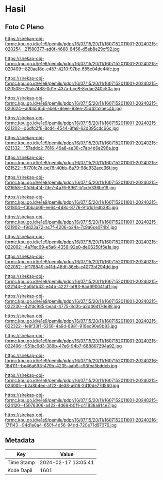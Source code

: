# Hasil

## Foto C Plano

https://sirekap-obj-formc.kpu.go.id/e1e9/pemilu/pdpr/16/07/15/20/11/1607152011001-20240215-020254--21580377-ad0f-4668-8456-d5eb8e29cf92.jpg

https://sirekap-obj-formc.kpu.go.id/e1e9/pemilu/pdpr/16/07/15/20/11/1607152011001-20240215-020409--820aa18c-e457-4210-97be-655e04dc44fc.jpg

https://sirekap-obj-formc.kpu.go.id/e1e9/pemilu/pdpr/16/07/15/20/11/1607152011001-20240215-020508--79a57488-0d1e-437a-bce8-8cdae240c50a.jpg

https://sirekap-obj-formc.kpu.go.id/e1e9/pemilu/pdpr/16/07/15/20/11/1607152011001-20240215-020624--a0bb565b-ebe0-4eee-93ee-25d42a2aec4b.jpg

https://sirekap-obj-formc.kpu.go.id/e1e9/pemilu/pdpr/16/07/15/20/11/1607152011001-20240215-021202--d6dfd2f8-8cd4-4544-8fa8-62d395cdc66c.jpg

https://sirekap-obj-formc.kpu.go.id/e1e9/pemilu/pdpr/16/07/15/20/11/1607152011001-20240215-021332--157addc2-7816-49a8-ae30-c7ab4d6e296a.jpg

https://sirekap-obj-formc.kpu.go.id/e1e9/pemilu/pdpr/16/07/15/20/11/1607152011001-20240215-021522--5770fc7d-be76-40bb-8a79-98c932acc36f.jpg

https://sirekap-obj-formc.kpu.go.id/e1e9/pemilu/pdpr/16/07/15/20/11/1607152011001-20240215-021658--0fd5b4f4-7de7-4a76-8961-b1cde336be19.jpg

https://sirekap-obj-formc.kpu.go.id/e1e9/pemilu/pdpr/16/07/15/20/11/1607152011001-20240215-021804--fdbbab69-ee64-448c-8776-91b1d1edb385.jpg

https://sirekap-obj-formc.kpu.go.id/e1e9/pemilu/pdpr/16/07/15/20/11/1607152011001-20240215-021902--f9d23a72-ac7f-4206-b24a-7c9a6ce074b1.jpg

https://sirekap-obj-formc.kpu.go.id/e1e9/pemilu/pdpr/16/07/15/20/11/1607152011001-20240215-022002--4a7fec69-e5a6-4356-92e0-de06250f5e1a.jpg

https://sirekap-obj-formc.kpu.go.id/e1e9/pemilu/pdpr/16/07/15/20/11/1607152011001-20240215-022052--bf178849-b41d-48df-86cb-c4073bf294dd.jpg

https://sirekap-obj-formc.kpu.go.id/e1e9/pemilu/pdpr/16/07/15/20/11/1607152011001-20240215-022144--2a0bfb43-e44b-4227-bf83-6ad690041af1.jpg

https://sirekap-obj-formc.kpu.go.id/e1e9/pemilu/pdpr/16/07/15/20/11/1607152011001-20240215-022230--42fdc985-bead-4775-8d3b-a3d46417de88.jpg

https://sirekap-obj-formc.kpu.go.id/e1e9/pemilu/pdpr/16/07/15/20/11/1607152011001-20240215-022322--fe8f33f1-6356-4a9d-8981-916ec90e9b83.jpg

https://sirekap-obj-formc.kpu.go.id/e1e9/pemilu/pdpr/16/07/15/20/11/1607152011001-20240215-022406--951bc9d3-389b-47e6-94b7-688807294a92.jpg

https://sirekap-obj-formc.kpu.go.id/e1e9/pemilu/pdpr/16/07/15/20/11/1607152011001-20240216-184111--be46a693-479b-4235-aab5-c93fea5bddcb.jpg

https://sirekap-obj-formc.kpu.go.id/e1e9/pemilu/pdpr/16/07/15/20/11/1607152011001-20240215-024005--b2a8b4ed-af22-4e38-a616-2410de77d560.jpg

https://sirekap-obj-formc.kpu.go.id/e1e9/pemilu/pdpr/16/07/15/20/11/1607152011001-20240215-024120--f5076306-a422-4d66-b0f1-c41838a914e7.jpg

https://sirekap-obj-formc.kpu.go.id/e1e9/pemilu/pdpr/16/07/15/20/11/1607152011001-20240216-171143--94d1e8a4-650f-4d56-94dd-720e71d97076.jpg


## Metadata

| Key        | Value               |
| ---------- | ------------------- |
| Time Stamp | 2024-02-17 13:05:41 |
| Kode Dapil | 1601                |



